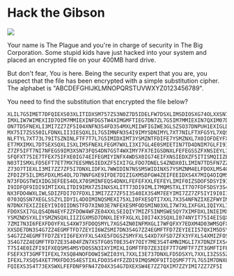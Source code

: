 # Hack the Gibson

![](http://ninjaselection.com/wp-content/uploads/2016/03/Hackers-1995.jpg)

Your name is The Plague and you're in charge of security in The Big
Corporation. Some stupid kids have just hacked into your system and
placed an encrypted file on your 400MB hard drive.

But don't fear, You is here. Being the security expert that you are,
you suspect that the file has been encrypted with a simple
substitution cipher. The alphabet is
"ABCDEFGHIJKLMNOPQRSTUVWXYZ0123456789".

You need to find the substitution that encrypted the file below?

```
XLIL7G5IMET7DFQIEXS03XLITIDXSM757ZS3N0Z7D5IDELFW7DSXLIMSDIOSXG74OLXXSN73FXE7ZZS9
IMXLIW7WIMEXIID7OIM7MMIEXINFDGSTW4XIMGMFTIEG7DN7ZL7G5IM7MMIEXIN7QXIM07D5X7TWIMFD
ON7TD5FNEXLI3MI7ZZ7ZF5I04XNFN3S4FD3S4MXLMIIWFIGIWE3GLSZSO37DNPUH1EXIGLDS0M7FDI9I
MX75I7ZSS50ILFDNXLII3IESQXLIL7G5IMNFN3S4I9IMYSDNIMYL7XT7NILFTXFG5YL7XQSMGIEEL7WI
NLFTYL7XT73L79ITSZNINLFTF7T7L7G5IMIDXIMT3YSMZNTFDIFE7YSMZNXL7X0IOFDEYFXLEGLSSZFT
ET7MXIMXL7DTSEXSQXLISXLIM5FNEXLFEGM7WXLI3XI7GL4E0SMIETIN7TD4DNIM7GLFI9IMXLI3MI7Z
Z7ZF5IFT7NI7NFEGS9IM3XSN73FQS4DN7GST4WXIMY7FX7EIGSDNXLFEFEGSSZFXNSIEYL7XFY7DXFXX
SFQFXT75IE7TFEX75IFXE0IG74EIFEGMIYINFX4WDSX0IG74EIFXNSIEDXZF5ITISMQIIZEXLMI7XIDI
N03TISMXLFD5EFT7ET7MX7EESMNSIEDXZF5IXI7GLFDO7DNELS4ZNDX0ILIMIN7TD5FN7ZZLINSIEFEW
Z73O7TIEXLI3MI7ZZ7ZF5I7DNXLIDFXL7WWIDIN7NSSMSWIDINXS7YSMZNM4ELFDOXLMS4OLXLIWLSDI
ZFDIZF5ILIMSFDXLMS4OL7D7NNFGXE9IFDE7DIZIGXMSDFGW4ZEIFEEIDXS4X7MIQ4OIQMSTXLIN73XS
N73FDGSTWIXIDG3EFEES4OLX70SMINFEQS4DNXLFEFEFXXLFEFEYLIMIF0IZSDOF5DSYI9IM3SDILIMI
I9IDFQF9IDI9IMTIXXLITDI9IMX7Z5INXSXLITT73DI9IMLI7MQMSTXLIT7O7FDF5DSY3S47ZZN7TD5F
NX3FDO4WXLIWLSDIZFDI7O7FDXLI3MI7ZZ7ZF5I3S40IX3S4M7EEYIMI7ZZ7ZF5IYI9I0IIDEWSSDQIN
0703QSSN7XEGLSSZYLIDYIL4DOIMINQSMEXI75XLI0FXESQTI7XXL7X3S4NFNZIXEZFWYIMIWMIGLIYI
N7DNX7EXIZIEEYI9I0IIDNSTFD7XIN03E7NFEXESMFODSMIN03XLI7W7XLIXFGXLIQIYXL7XL7NESTXL
FDOXSXI7GLQS4DN4EYFZZFDOW4WFZE04XXLSEIQIY7MIZF5INMSWESQY7XIMFDXLINIEIMXXLFEFES4M
YSMZNDSYXLIYSMZNSQXLIIZIGXMSD7DNXLIEYFXGLXLI0I74X3SQXLI074NYIT75I4EISQXLIEIM9FGI
7ZMI7N3I6FEXFDOYFXLS4XW73FDOQSMYL7XGS4ZN0INFMXGLI7WFQFXY7EDXM4D03WMSQFXIIMFDOOZ4
XXSDE7DN3S4G7ZZ4EGMFTFD7ZEYII6WZSMI7DN3S4G7ZZ4EGMFTFD7ZEYIEII57QXIM5DSYZINOI7DN3
S4G7ZZ4EGMFTFD7ZEYII6FEXYFXLS4XE5FDGSZSMYFXLS4XD7XFSD7ZFX3YFXLS4XMIZFOS4E0F7E7DN
3S4G7ZZ4EGMFTFD7ZE3S404FZN7XSTFG0ST0E3S4Y7OIY7ME3S4T4MNIMGLI7X7DNZFIXS4E7DNXM3XS
T75I4E0IZFI9IFXEQSMS4MSYDOSSN3IXYIMIXLIGMFTFD7ZE3IEF7T7GMFTF7ZT3GMFTIFEXL7XSQG4M
FSEFX3T3GMFTIFEXL7XSQ84NOFDOWISWZI03YL7XXLI3E737DNXLFD5DSXYL7XXLI3ZSS5ZF5IT3GMFT
IFEXL7XSQS4XET7MXFDO3S4ESTIXLFDO3S4YFZZDI9IMQSMOF9ITIQSMF7T7L7G5IM7DNXLFEFET3T7D
FQIEXS3S4T73EXSWXLFEFDNF9FN47Z04X3S4G7DXEXSW4E7ZZ7QXIM7ZZYIMI7ZZ7ZF5I
```
